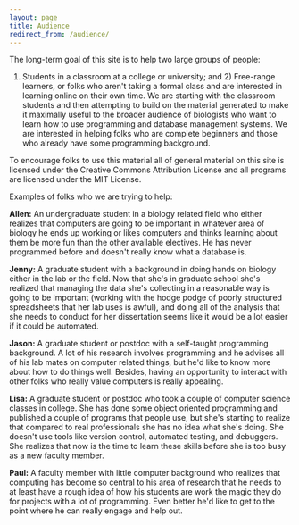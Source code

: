 ```yaml
---
layout: page
title: Audience
redirect_from: /audience/
---
```


The long-term goal of this site is to help two large groups of people:
1) Students in a classroom at a college or university; and 2) Free-range
learners, or folks who aren't taking a formal class and are interested
in learning online on their own time. We are starting with the classroom
students and then attempting to build on the material generated to make
it maximally useful to the broader audience of biologists who want to
learn how to use programming and database management systems. We are
interested in helping folks who are complete beginners and those who
already have some programming background.

To encourage folks to use this material all of general material on this
site is licensed under the Creative Commons Attribution License and all
programs are licensed under the MIT License.

Examples of folks who we are trying to help:

**Allen:** An undergraduate student in a biology related field who
either realizes that computers are going to be important in whatever
area of biology he ends up working or likes computers and thinks
learning about them be more fun than the other available electives. He
has never programmed before and doesn't really know what a database is.

**Jenny:** A graduate student with a background in doing hands on
biology either in the lab or the field. Now that she's in graduate
school she's realized that managing the data she's collecting in a
reasonable way is going to be important (working with the hodge podge of
poorly structured spreadsheets that her lab uses is awful), and doing
all of the analysis that she needs to conduct for her dissertation seems
like it would be a lot easier if it could be automated.

**Jason:** A graduate student or postdoc with a self-taught programming
background. A lot of his research involves programming and he advises
all of his lab mates on computer related things, but he'd like to know
more about how to do things well. Besides, having an opportunity to
interact with other folks who really value computers is really
appealing.

**Lisa:** A graduate student or postdoc who took a couple of computer
science classes in college. She has done some object oriented
programming and published a couple of programs that people use, but
she's starting to realize that compared to real professionals she has no
idea what she's doing. She doesn't use tools like version control,
automated testing, and debuggers. She realizes that now is the time to
learn these skills before she is too busy as a new faculty member.

**Paul:** A faculty member with little computer background who realizes
that computing has become so central to his area of research that he
needs to at least have a rough idea of how his students are work the
magic they do for projects with a lot of programming. Even better he'd
like to get to the point where he can really engage and help out.
